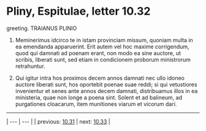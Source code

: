# Pliny, Espitulae, letter 10.32

greeting. TRAIANUS PLINIO



1. Meminerimus idcirco te in istam provinciam missum, quoniam multa in ea emendanda apparuerint. Erit autem vel hoc maxime corrigendum, quod qui damnati ad poenam erant, non modo ea sine auctore, ut scribis, liberati sunt, sed etiam in condicionem proborum ministrorum retrahuntur.



2. Qui igitur intra hos proximos decem annos damnati nec ullo idoneo auctore liberati sunt, hos oportebit poenae suae reddi; si qui vetustiores invenientur et senes ante annos decem damnati, distribuamus illos in ea ministeria, quae non longe a poena sint. Solent et ad balineum, ad purgationes cloacarum, item munitiones viarum et vicorum dari.



---

| --- | --- |
| previous: [10.31](../10.31/) | next: [10.33](../10.33/) |